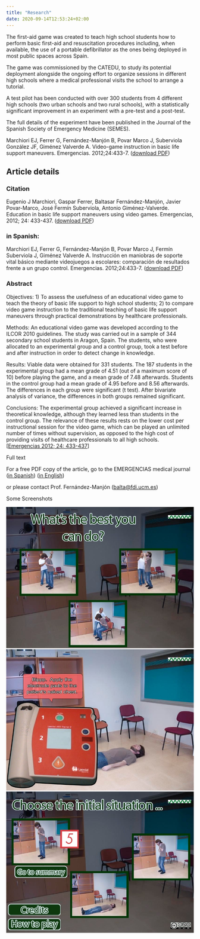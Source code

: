 ```yaml
---
title: "Research"
date: 2020-09-14T12:53:24+02:00
---
```


The first-aid game was created to teach high school students how to perform basic first-aid and resuscitation procedures including, when available, the use of a portable defibrillator as the ones being deployed in most public spaces across Spain.

The game was commissioned by the CATEDU, to study its potential deployment alongside the ongoing effort to organize sessions in different high schools where a medical professional visits the school to arrange a tutorial.

A test pilot has been conducted with over 300 students from 4 different high schools (two urban schools and two rural schools), with a statistically significant improvement in an experiment with a pre-test and a post-test.

The full details of the experiment have been published in the Journal of the Spanish Society of Emergency Medicine (SEMES).

Marchiori EJ, Ferrer G, Fernández-Manjón B, Povar Marco J, Suberviola González JF, Giménez Valverde A. Video-game instruction in basic life support maneuvers. Emergencias. 2012;24:433-7. ([download PDF](http://www.semes.org/revista_EMERGENCIAS/descargar/video-game-instruction-in-basic-life-support-maneuvers/force_download/english/))

## Article details
### Citation

Eugenio J Marchiori, Gaspar Ferrer, Baltasar Fernández-Manjón, Javier Povar-Marco, José Fermín Suberviola, Antonio Giménez-Valverde. Education in basic life support maneuvers using video games. Emergencias, 2012; 24: 433-437. ([download PDF](http://www.semes.org/revista_EMERGENCIAS/descargar/video-game-instruction-in-basic-life-support-maneuvers/force_download/english/))

### in Spanish: 

Marchiori EJ, Ferrer G, Fernández-Manjón B, Povar Marco J, Fermín Suberviola J, Giménez Valverde A. Instrucción en maniobras de soporte vital básico mediante videojuegos a escolares: comparación de resultados frente a un grupo control. Emergencias. 2012;24:433-7. ([download PDF](http://www.semes.org/revista/vol24_6/4.pdf))

### Abstract

Objectives: 1) To assess the usefulness of an educational video game to teach the theory of basic life support to high school students; 2) to compare video game instruction to the traditional teaching of basic life support maneuvers through practical demonstrations by healthcare professionals.

Methods: An educational video game was developed according to the ILCOR 2010 guidelines. The study was carried out in a sample of 344 secondary school students in Aragon, Spain. The students, who were allocated to an experimental group and a control group, took a test before and after instruction in order to detect change in knowledge.

Results: Viable data were obtained for 331 students. The 187 students in the experimental group had a mean grade of 4.51 (out of a maximum score of 10) before playing the game, and a mean grade of 7.48 afterwards. Students in the control group had a mean grade of 4.95 before and 8.56 afterwards. The differences in each group were significant (t test). After bivariate analysis of variance, the differences in both groups remained significant.

Conclusions: The experimental group achieved a significant increase in theoretical knowledge, although they learned less than students in the control group. The relevance of these results rests on the lower cost per instructional session for the video game, which can be played an unlimited number of times without supervision, as opposed to the high cost of providing visits of healthcare professionals to all high schools.  [[Emergencias 2012; 24: 433-437](http://www.semes.org/emergencias100/sumario.html)]

Full text

For a free PDF copy of the article, go to the EMERGENCIAS medical journal ([in Spanish](http://www.semes.org/revista/vol24_6/4.pdf)) 
([in English](http://www.semes.org/revista_EMERGENCIAS/descargar/video-game-instruction-in-basic-life-support-maneuvers/force_download/english/))

 or  please contact  Prof. Fernández-Manjón (balta@fdi.ucm.es)

Some Screenshots

![Screenshots](screenshot2.jpg)
![Screenshots](screenshot3.jpg)
![Screenshots](screenshot4.jpg)